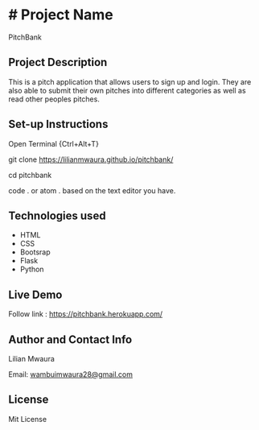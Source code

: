 # # Project Name
PitchBank

## Project Description
This is a pitch application that allows users to sign up and login. They are also able to submit their own pitches into different categories as well as read other peoples pitches. 
## Set-up Instructions
Open Terminal {Ctrl+Alt+T}

git clone https://lilianmwaura.github.io/pitchbank/

cd pitchbank

code . or atom . based on the text editor you have.

## Technologies used
- HTML
- CSS
- Bootsrap
- Flask
- Python

## Live Demo

Follow link : https://pitchbank.herokuapp.com/

## Author and Contact Info
Lilian Mwaura

Email: wambuimwaura28@gmail.com

## License
Mit License

